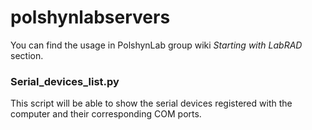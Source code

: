 # polshynlabservers

You can find the usage in PolshynLab group wiki *Starting with LabRAD* section.


### Serial_devices_list.py

This script will be able to show the serial devices registered with the computer and their corresponding COM ports.
